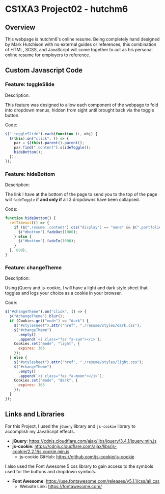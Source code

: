 # CS1XA3 Project02 - hutchm6

## Overview

This webpage is hutchm6's online resume. Being completely hand designed by Mark Hutchison with no external guides or references, this combination of HTML, SCSS, and JavaScript will come together to act as his personal online resume for employers to reference.

## Custom Javascript Code

### Feature: toggleSlide

Description:

This feature was designed to allow each component of the webpage to fold into dropdown menus, hidden from sight until brought back via the toggle button.

Code:

```javascript
$(".toggleSlide").each(function (i, obj) {
  $(this).on("click", () => {
    par = $(this).parent().parent();
    par.find(".content").slideToggle();
    hideBottom();
  });
});
```

### Feature: hideBottom

Description:

The link I have at the bottom of the page to send you to the top of the page will `fadeToggle` if **and only if** all 3 dropdowns have been collapsed.

Code:

```javascript
function hideBottom() {
  setTimeout(() => {
    if ($(".resume .content").css("display") == "none" && $(".portfolio .content").css("display") == "none" && $(".contacts .content").css("display") == "none") {
      $("#bottom").fadeOut(1000);
    } else {
      $("#bottom").fadeIn(1000);
    }
  }, 800);
}
```

### Feature: changeTheme

Description:

Using jQuery and js-cookie, I will have a light and dark style sheet that toggles and logs your choice as a cookie in your browser.

Code:

```javascript
$("#changeTheme").on("click", () => {
  $("#changeTheme").blur();
  if (Cookies.get("mode") == "dark") {
    $("#stylesheet").attr("href", "./resume/styles/dark.css");
    $("#changeTheme")
      .empty()
      .append(`<i class="fas fa-sun"></i>`);
    Cookies.set("mode", "light", {
      expires: 365
    });
  } else {
    $("#stylesheet").attr("href", "./resume/styles/light.css");
    $("#changeTheme")
      .empty()
      .append(`<i class="fas fa-moon"></i>`);
    Cookies.set("mode", "dark", {
      expires: 365
    });
  }
});
```

## Links and Libraries

For this Project, I used the `jQuery` library and `js-cookie` library to accomplish my JavaScript effects.

- **jQuery**: <https://cdnjs.cloudflare.com/ajax/libs/jquery/3.4.1/jquery.min.js>
- **js-cookie**: <https://cdnjs.cloudflare.com/ajax/libs/js-cookie/2.2.1/js.cookie.min.js>
  - js-cookie GitHub: <https://github.com/js-cookie/js-cookie>

I also used the Font Awesome 5 css library to gain access to the symbols used for the buttons and dropdown symbols.

- **Font Awesome**: <https://use.fontawesome.com/releases/v5.1.1/css/all.css>
  - Website Link: <https://fontawesome.com/>
